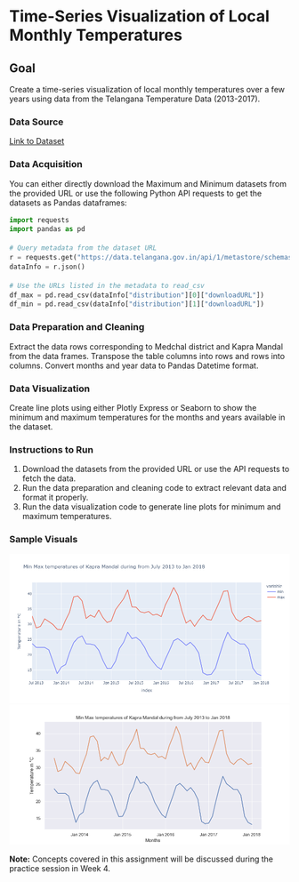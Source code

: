 # Time-Series Visualization of Local Monthly Temperatures

## Goal

Create a time-series visualization of local monthly temperatures over a few years using data from the Telangana Temperature Data (2013-2017).

### Data Source

[Link to Dataset](https://data.telengana.gov.in/dataset/telengana-temperature-data-2013-2017)

### Data Acquisition

You can either directly download the Maximum and Minimum datasets from the provided URL or use the following Python API requests to get the datasets as Pandas dataframes:

```python
import requests
import pandas as pd

# Query metadata from the dataset URL
r = requests.get("https://data.telangana.gov.in/api/1/metastore/schemas/dataset/items/62a1cc18-7613-460b-a0b1-4b71c78fa1ce")
dataInfo = r.json()

# Use the URLs listed in the metadata to read_csv
df_max = pd.read_csv(dataInfo["distribution"][0]["downloadURL"])
df_min = pd.read_csv(dataInfo["distribution"][1]["downloadURL"])
```

### Data Preparation and Cleaning

Extract the data rows corresponding to Medchal district and Kapra Mandal from the data frames. Transpose the table columns into rows and rows into columns. Convert months and year data to Pandas Datetime format.

### Data Visualization

Create line plots using either Plotly Express or Seaborn to show the minimum and maximum temperatures for the months and years available in the dataset.

### Instructions to Run

1. Download the datasets from the provided URL or use the API requests to fetch the data.
2. Run the data preparation and cleaning code to extract relevant data and format it properly.
3. Run the data visualization code to generate line plots for minimum and maximum temperatures.

### Sample Visuals

![Sample Plot - Plotly Express](https://raw.githubusercontent.com/himanshushukla12/Data_Visualization/main/assignments/Assignment%203%20Time-Series%20Data%20Visualization/px_plot.png)
![Sample Plot - Seaborn](https://raw.githubusercontent.com/himanshushukla12/Data_Visualization/main/assignments/Assignment%203%20Time-Series%20Data%20Visualization/seaborn_plot.png)

**Note:** Concepts covered in this assignment will be discussed during the practice session in Week 4.
